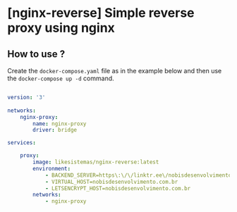 # [nginx-reverse] Simple reverse proxy using nginx

## How to use ?

Create the `docker-compose.yaml` file as in the example below and then use the `docker-compose up -d` command.

```yml

version: '3'
  
networks:
    nginx-proxy:
        name: nginx-proxy
        driver: bridge

services:

    proxy:
        image: likesistemas/nginx-reverse:latest
        environment:
            - BACKEND_SERVER=https\:\/\/linktr.ee\/nobisdesenvolvimento
            - VIRTUAL_HOST=nobisdesenvolvimento.com.br
            - LETSENCRYPT_HOST=nobisdesenvolvimento.com.br
        networks:
            - nginx-proxy

```
